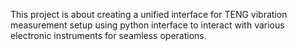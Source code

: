 This project is about creating a unified interface for TENG vibration measurement setup using python interface to interact with various electronic instruments for seamless operations.

